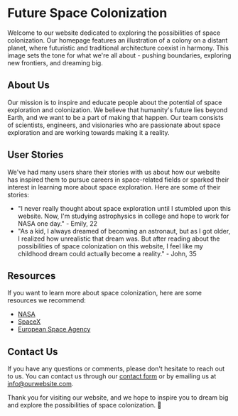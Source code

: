 <!--font:Barlow Condensed-->

# Future Space Colonization

Welcome to our website dedicated to exploring the possibilities of space colonization. Our homepage features an illustration of a colony on a distant planet, where futuristic and traditional architecture coexist in harmony. This image sets the tone for what we're all about - pushing boundaries, exploring new frontiers, and dreaming big.

## About Us

Our mission is to inspire and educate people about the potential of space exploration and colonization. We believe that humanity's future lies beyond Earth, and we want to be a part of making that happen. Our team consists of scientists, engineers, and visionaries who are passionate about space exploration and are working towards making it a reality.

## User Stories

We've had many users share their stories with us about how our website has inspired them to pursue careers in space-related fields or sparked their interest in learning more about space exploration. Here are some of their stories:

- "I never really thought about space exploration until I stumbled upon this website. Now, I'm studying astrophysics in college and hope to work for NASA one day." - Emily, 22
- "As a kid, I always dreamed of becoming an astronaut, but as I got older, I realized how unrealistic that dream was. But after reading about the possibilities of space colonization on this website, I feel like my childhood dream could actually become a reality." - John, 35

## Resources

If you want to learn more about space colonization, here are some resources we recommend:

- [NASA](#nasa)
- [SpaceX](#spacex)
- [European Space Agency](#european-space-agency)

## Contact Us

If you have any questions or comments, please don't hesitate to reach out to us. You can contact us through our [contact form](#contact-form) or by emailing us at info@ourwebsite.com.

Thank you for visiting our website, and we hope to inspire you to dream big and explore the possibilities of space colonization. 🚀

<!--

Write me content for website with wallpaper which alt text is:

"An illustration of a colony on a distant planet, with a mix of futuristic and traditional architecture."

The name/title of the page should not be 1:1 copy of the alt text but rather a real content of the website which is using this wallpaper.

- Use markdown format 
- Start with heading
- Heading should be short and concise
- The content should look like a real website 
- The website should not be about the wallpaper, wallpaper is just a related background
- Heading should be contain work "wallpaper" or "background"
- Include real sections like references, contact, user stories, etc. use things relevant to the page purpose.
- Feel free to use structure like headings, bullets, numbering, blockquotes, paragraphs, horizontal lines, etc.
- You can use formatting like bold or _italic_
- You can include UTF-8 emojis
- Links should be only #hash anchors (and you can refer to the document itself)
- Do not include images


---


# Explore the Possibilities of Space Colonization with Our Futuristic Wallpaper

Welcome to our website dedicated to space exploration and colonization. Our wallpaper featuring an illustration of a colony on a distant planet with a mix of futuristic and traditional architecture sets the tone for what we're all about - pushing boundaries, exploring new frontiers, and dreaming big.

## About Us

Our mission is to inspire and educate people about the possibilities of space colonization. We believe that humanity's future lies beyond Earth, and we want to be a part of making that happen. Our team consists of scientists, engineers, and visionaries who are passionate about space exploration and are working towards making it a reality.

## User Stories

We've had many users share their stories with us about how our website has inspired them to pursue careers in space-related fields or sparked their interest in learning more about space exploration. Here are some of their stories:

- "I never really thought about space exploration until I stumbled upon this website. Now, I'm studying astrophysics in college and hope to work for NASA one day." - Emily, 22
- "As a kid, I always dreamed of becoming an astronaut, but as I got older, I realized how unrealistic that dream was. But after reading about the possibilities of space colonization on this website, I feel like my childhood dream could actually become a reality." - John, 35

## References

If you want to learn more about space colonization, here are some resources we recommend:

- [NASA](#nasa)
- [SpaceX](#spacex)
- [European Space Agency](#european-space-agency)

## Contact Us

If you have any questions or comments, please don't hesitate to reach out to us. You can contact us through our [contact form](#contact-form) or by emailing us at info@ourwebsite.com.

Thank you for visiting our website, and we hope our wallpaper inspires you to dream big and explore the possibilities of space colonization. 🚀


---


Heading should not include word "wallpaper". The website should not be about the wallpaper itself, wallpaper is just a related background, rewrite whole content.


---


# Discover the Future of Space Colonization with Our Website

Welcome to our website dedicated to exploring the possibilities of space colonization. Our homepage features an illustration of a colony on a distant planet, where futuristic and traditional architecture coexist in harmony. This image sets the tone for what we're all about - pushing boundaries, exploring new frontiers, and dreaming big.

## About Us

Our mission is to inspire and educate people about the potential of space exploration and colonization. We believe that humanity's future lies beyond Earth, and we want to be a part of making that happen. Our team consists of scientists, engineers, and visionaries who are passionate about space exploration and are working towards making it a reality.

## User Stories

We've had many users share their stories with us about how our website has inspired them to pursue careers in space-related fields or sparked their interest in learning more about space exploration. Here are some of their stories:

- "I never really thought about space exploration until I stumbled upon this website. Now, I'm studying astrophysics in college and hope to work for NASA one day." - Emily, 22
- "As a kid, I always dreamed of becoming an astronaut, but as I got older, I realized how unrealistic that dream was. But after reading about the possibilities of space colonization on this website, I feel like my childhood dream could actually become a reality." - John, 35

## Resources

If you want to learn more about space colonization, here are some resources we recommend:

- [NASA](#nasa)
- [SpaceX](#spacex)
- [European Space Agency](#european-space-agency)

## Contact Us

If you have any questions or comments, please don't hesitate to reach out to us. You can contact us through our [contact form](#contact-form) or by emailing us at info@ourwebsite.com.

Thank you for visiting our website, and we hope to inspire you to dream big and explore the possibilities of space colonization. 🚀

-->
